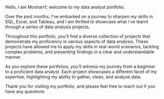Hello, I am Mosharrf; welcome to my data analyst portfolio.

Over the past months, I've embarked on a journey to sharpen my skills in SQL, Excel, and Tableau, and I am thrilled to showcase what i've learnt through a series of data analysis projects.

Throughout this portfolio, you'll find a diverse collection of projects that demonstrate my proficiency in various aspects of data analysis.
These projects have allowed me to apply my skills in real-world scenarios, tackling complex problems, and presenting findings in a clear and understandable manner.

As you explore these portfolios, you'll witness my journey from a beginner to a proficient data analyst. Each project showcases a different facet of my expertise, highlighting my ability to gather, clean, and analyse data.

Thank you for visiting my portfolio, and please feel free to reach out if you have any questions 



